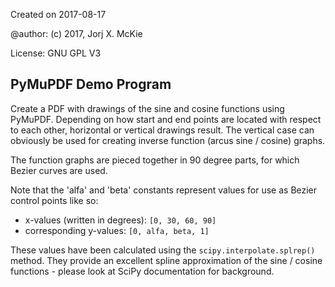 Created on 2017-08-17

@author: (c) 2017, Jorj X. McKie

License: GNU GPL V3

PyMuPDF Demo Program
---------------------
Create a PDF with drawings of the sine and cosine functions using PyMuPDF.
Depending on how start and end points are located with respect to each
other, horizontal or vertical drawings result.
The vertical case can obviously be used for creating inverse function
(arcus sine / cosine) graphs.

The function graphs are pieced together in 90 degree parts, for which Bezier
curves are used.

Note that the 'alfa' and 'beta' constants represent values for use as 
Bezier control points like so:

* x-values (written in degrees): `[0, 30, 60, 90]`
* corresponding y-values:        `[0, alfa, beta, 1]`

These values have been calculated using the `scipy.interpolate.splrep()` method.
They provide an excellent spline approximation of the sine / cosine
functions - please look at SciPy documentation for background.

